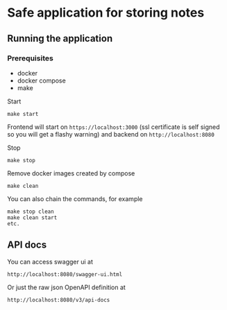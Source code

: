# Safe application for storing notes

## Running the application

### Prerequisites

-   docker
-   docker compose
-   make

Start

```shell
make start
```

Frontend will start on `https://localhost:3000` (ssl certificate is self signed so you will get a flashy warning) and backend on `http://localhost:8080`

Stop

```shell
make stop
```

Remove docker images created by compose

```shell
make clean
```

You can also chain the commands, for example

```
make stop clean
make clean start
etc.
```

## API docs

You can access swagger ui at

```
http://localhost:8080/swagger-ui.html
```

Or just the raw json OpenAPI definition at

```
http://localhost:8080/v3/api-docs
```
